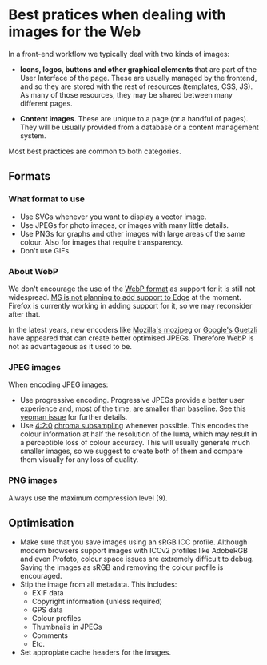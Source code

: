 # Best pratices when dealing with images for the Web

In a front-end workflow we typically deal with two kinds of images:

* **Icons, logos, buttons and other graphical elements** that are part of the User Interface of the page. These are usually managed by the frontend, and so they are stored with the rest of resources (templates, CSS, JS). As many of those resources, they may be shared between many different pages.

* **Content images**. These are unique to a page (or a handful of pages). They will be usually provided from a database or a content management system.

Most best practices are common to both categories.

## Formats

### What format to use

* Use SVGs whenever you want to display a vector image.
* Use JPEGs for photo images, or images with many little details.
* Use PNGs for graphs and other images with large areas of the same colour. Also for images that require transparency.
* Don't use GIFs.

### About WebP

We don't encourage the use of the [WebP format](https://developers.google.com/speed/webp/) as support for it is still not widespread. [MS is not planning to add support to Edge](https://developer.microsoft.com/en-us/microsoft-edge/platform/status/webpimageformat/) at the moment. Firefox is currently working in adding support for it, so we may reconsider after that.

In the latest years, new encoders like [Mozilla's mozjpeg](https://github.com/mozilla/mozjpeg) or [Google's Guetzli](https://github.com/google/guetzli) have appeared that can create better optimised JPEGs. Therefore WebP is not as advantageous as it used to be.

### JPEG images

When encoding JPEG images:

* Use progressive encoding. Progressive JPEGs provide a better user experience and, most of the time, are smaller than baseline. See this [yeoman issue](https://github.com/yeoman/yeoman/issues/810) for further details.
* Use [4:2:0](https://en.wikipedia.org/wiki/Chroma_subsampling#4:2:0) [chroma subsampling](https://en.wikipedia.org/wiki/Chroma_subsampling) whenever possible. This encodes the colour information at half the resolution of the luma, which may result in a perceptible loss of colour accuracy. This will usually generate much smaller images, so we suggest to create both of them and compare them visually for any loss of quality.

### PNG images

Always use the maximum compression level (9).

## Optimisation

* Make sure that you save images using an sRGB ICC profile. Although modern browsers support images with ICCv2 profiles like AdobeRGB and even Profoto, colour space issues are extremely difficult to debug. Saving the images as sRGB and removing the colour profile is encouraged.
* Stip the image from all metadata. This includes:
    * EXIF data
    * Copyright information (unless required)
    * GPS data
    * Colour profiles
    * Thumbnails in JPEGs
    * Comments
    * Etc.
* Set appropiate cache headers for the images.
